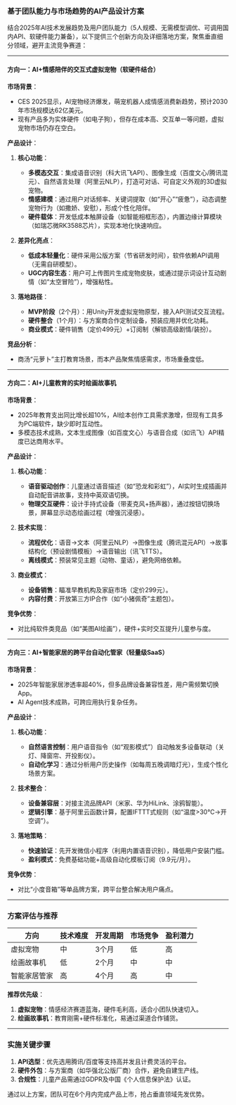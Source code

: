 

### 基于团队能力与市场趋势的AI产品设计方案

结合2025年AI技术发展趋势及用户团队能力（5人规模、无需模型调优、可调用国内API、软硬件能力兼备），以下提供三个创新方向及详细落地方案，聚焦垂直细分领域，避开主流竞争赛道：

---

#### **方向一：AI+情感陪伴的交互式虚拟宠物（软硬件结合）**  
**市场背景**：  
- CES 2025显示，AI宠物经济爆发，萌宠机器人成情感消费新趋势，预计2030年市场规模达62亿美元。  
- 现有产品多为实体硬件（如电子狗），但存在成本高、交互单一等问题，虚拟宠物市场仍存在空白。  

**产品设计**：  
1. **核心功能**：  
   - **多模态交互**：集成语音识别（科大讯飞API）、图像生成（百度文心/腾讯混元）、自然语言处理（阿里云NLP），打造可对话、可自定义外观的3D虚拟宠物。  
   - **情感建模**：通过用户对话频率、关键词提取（如“开心”“疲惫”），动态调整宠物行为（如撒娇、安慰），形成个性化陪伴。  
   - **硬件载体**：开发低成本触屏设备（如智能相框形态），内置边缘计算模块（如瑞芯微RK3588芯片），实现本地化快速响应。  

2. **差异化亮点**：  
   - **低成本轻量化**：硬件采用公版方案（节省研发时间），软件依赖API调用（无需自研模型）。  
   - **UGC内容生态**：用户可上传图片生成宠物皮肤，或通过提示词设计互动剧情（如“太空冒险”），增强粘性。  

3. **落地路径**：  
   - **MVP阶段**（2个月）：用Unity开发虚拟宠物原型，接入API测试交互流程。  
   - **硬件整合**（1个月）：与方案商合作定制设备，预装应用并优化功耗。  
   - **商业模式**：硬件销售（定价499元）+订阅制（解锁高级剧情/装扮）。  

**竞品分析**：  
- 商汤“元萝卜”主打教育场景，而本产品聚焦情感需求，市场重叠度低。  

---

#### **方向二：AI+儿童教育的实时绘画故事机**  
**市场背景**：  
- 2025年教育支出同比增长超10%，AI绘本创作工具需求激增，但现有工具多为PC端软件，缺少即时互动性。  
- 多模态技术成熟，文本生成图像（如百度文心）与语音合成（如讯飞）API精度已达商用水平。  

**产品设计**：  
1. **核心功能**：  
   - **语音驱动创作**：儿童通过语音描述（如“恐龙和彩虹”），AI实时生成插画并自动配音讲故事，支持中英双语切换。  
   - **物理交互硬件**：设计手持式设备（带麦克风+扬声器），通过按钮切换场景，屏幕显示动态绘画过程（增强沉浸感）。  

2. **技术实现**：  
   - **流程优化**：语音→文本（阿里云NLP）→图像生成（腾讯混元API）→故事结构化（预设剧情模板）→语音输出（讯飞TTS）。  
   - **离线模式**：预装常见主题（动物、童话），避免网络依赖。  

3. **商业模式**：  
   - **设备销售**：瞄准早教机构及家庭市场（定价299元）。  
   - **内容付费**：开放第三方IP合作（如“小猪佩奇”主题包）。  

**竞争优势**：  
- 对比纯软件类竞品（如“美图AI绘画”），硬件+实时交互提升儿童参与度。  

---

#### **方向三：AI+智能家居的跨平台自动化管家（轻量级SaaS）**  
**市场背景**：  
- 2025年智能家居渗透率超40%，但多品牌设备兼容性差，用户需频繁切换App。  
- AI Agent技术成熟，可跨应用执行复杂任务。  

**产品设计**：  
1. **核心功能**：  
   - **自然语言控制**：用户语音指令（如“观影模式”）自动触发多设备联动（关灯、降窗帘、开投影仪）。  
   - **自动化学习**：通过分析用户历史操作（如每周五晚调暗灯光），生成个性化场景方案。  

2. **技术整合**：  
   - **设备兼容层**：对接主流品牌API（米家、华为HiLink、涂鸦智能）。  
   - **逻辑引擎**：基于阿里云函数计算，配置IFTTT式规则（如“温度>30℃→开空调”）。  

3. **落地策略**：  
   - **快速验证**：先开发微信小程序（利用内置语音识别），降低用户安装门槛。  
   - **盈利模式**：免费基础功能+高级自动化模板订阅（9.9元/月）。  

**竞争优势**：  
- 对比“小度音箱”等单品牌方案，跨平台整合解决用户痛点。  

---

### **方案评估与推荐**  

| 方向         | 技术难度 | 开发周期 | 市场竞争 | 盈利潜力 |  
|--------------|----------|----------|----------|----------|  
| 虚拟宠物     | 中       | 3个月    | 低       | 高       |  
| 绘画故事机   | 低       | 2个月    | 中       | 中       |  
| 智能家居管家 | 高       | 4个月    | 高       | 中       |  


**推荐优先级**：  
1. **虚拟宠物**：情感经济赛道蓝海，硬件毛利高，适合小团队快速切入。  
2. **绘画故事机**：教育刚需+硬件标准化，易通过渠道合作铺货。  

---

### **实施关键步骤**  
1. **API选型**：优先选用腾讯/百度等支持高并发且计费灵活的平台。  
2. **硬件外包**：与方案商（如华强北公版厂商）合作，避免自建生产线。  
3. **合规性**：儿童产品需通过GDPR及中国《个人信息保护法》认证。  

通过以上方案，团队可在6个月内完成产品上市，抢占垂直领域先发优势。
